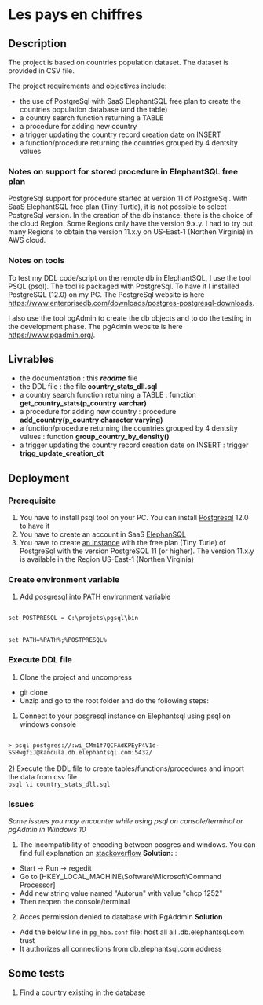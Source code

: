 # Les pays en chiffres

## Description
The project is based on countries population dataset. The dataset is provided in CSV file.

The project requirements and objectives include:
- the use of PostgreSql with SaaS ElephantSQL free plan to create the countries population database (and the table)
- a country search function returning a TABLE
- a procedure for adding new country
- a trigger updating the country record creation date on INSERT
- a function/procedure returning the countries grouped by 4 dentsity values


### Notes on support for stored procedure in ElephantSQL free plan
PostgreSql support for procedure started at version 11 of PostgreSql.
With SaaS ElephantSQL free plan (Tiny Turtle), it is not possible to select PostgreSql version.
In the creation of the db instance, there is the choice of the cloud Region. Some Regions only have the version 9.x.y. I had to try out many Regions to obtain the version 11.x.y on US-East-1 (Northen Virginia) in AWS cloud.

### Notes on tools
To test my DDL code/script on the remote db in ElephantSQL, I use the tool PSQL (psql). The tool is packaged with PostgreSql. To have it I installed PostgreSQL (12.0) on my PC. The PostgreSql website is here https://www.enterprisedb.com/downloads/postgres-postgresql-downloads.

I also use the tool pgAdmin to create the db objects and to do the testing in the development phase. The pgAdmin website is here https://www.pgadmin.org/.


## Livrables
- the documentation : this ***readme*** file
- the DDL file : the file **country_stats_dll.sql**
- a country search function returning a TABLE : function **get_country_stats(p_country varchar)**
- a procedure for adding new country : procedure **add_country(p_country character varying)**
- a function/procedure returning the countries grouped by 4 dentsity values : function **group_country_by_density()**
- a trigger updating the country record creation date on INSERT : trigger **trigg_update_creation_dt**


## Deployment
### Prerequisite
1) You have to install psql tool on your PC. You can install [Postgresql](https://www.enterprisedb.com/downloads/postgres-postgresql-downloads) 12.0 to have it
2) You have to create an account in SaaS [ElephanSQL](https://www.elephantsql.com)
3) You have to create [an instance](https://www.elephantsql.com/plans.html) with the free plan (Tiny Turle) of PostgreSql with the version PostgreSQL 11 (or higher). The version 11.x.y is available in the Region US-East-1 (Northen Virginia)

### Create environment variable
1) Add posgresql into PATH environment variable
<code>
set POSTPRESQL = C:\projets\pgsql\bin
</code>
<br/>
<code>
set PATH=%PATH%;%POSTPRESQL%
</code>

### Execute DDL file 
1) Clone the project and uncompress
- git clone
-  Unzip and go to the root folder and do the following steps:
1) Connect to your posgresql instance on Elephantsql using psql on windows console
<code>
> psql postgres://<username>:wi_CMm1f7QCFAdKPEyP4V1d-SSHwgfiJ@kandula.db.elephantsql.com:5432/<database name>
</code>
<br/>
2) Execute the DDL file to create tables/functions/procedures and import the data from csv file
<code>
psql \i country_stats_dll.sql
</code>

### Issues
<i>Some issues you may encounter while using psql on console/terminal or pgAdmin in Windows 10</i>
1) The incompatibility of encoding between posgres and windows. You can find full explanation on [stackoverflow](https://stackoverflow.com/questions/20794035/postgresql-warning-console-code-page-437-differs-from-windows-code-page-125)
<b>Solution:</b> :
- Start -> Run -> regedit
- Go to [HKEY_LOCAL_MACHINE\Software\Microsoft\Command Processor]
- Add new string value named "Autorun" with value "chcp 1252"
- Then reopen the console/terminal
2) Acces permission denied to database with PgAddmin
<b>Solution</b>
- Add the below line in <code>pg_hba.conf</code> file:
host    all             all             .db.elephantsql.com            trust
- It authorizes all connections from db.elephantsql.com address

## Some tests
1. Find a country existing in the database



